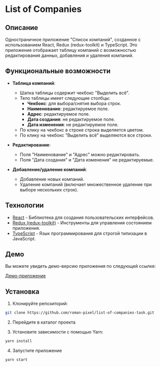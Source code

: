 # List of Companies

## Описание

Одностраничное приложение "Список компаний", созданное с использованием React, Redux (redux-toolkit) и TypeScript. Это приложение отображает таблицу компаний с возможностью редактирования данных, добавления и удаления компаний.

## Функциональные возможности

- **Таблица компаний**: 
  - Шапка таблицы содержит чекбокс "Выделить всё".
  - Тело таблицы имеет следующие столбцы:
    - **Чекбокс**: для выбора/снятия выбора строк.
    - **Наименование**: редактируемое поле.
    - **Адрес**: редактируемое поле.
    - **Дата создания**: не редактируемое поле.
    - **Дата изменения**: не редактируемое поле.
  - По клику на чекбокс в строке строка выделяется цветом.
  - По клику на чекбокс "Выделить всё" выделяются все строки.

- **Редактирование**: 
  - Поля "Наименование" и "Адрес" можно редактировать.
  - Поля "Дата создания" и "Дата изменения" не редактируемые.
  
- **Добавление/удаление компаний**:
  - Добавление новых компаний.
  - Удаление компаний (включает множественное удаление при выборе нескольких строк).

## Технологии

- [React](https://reactjs.org/) - Библиотека для создания пользовательских интерфейсов.
- [Redux (redux-toolkit)](https://redux-toolkit.js.org/) - Инструменты для управления состоянием приложения.
- [TypeScript](https://www.typescriptlang.org/) - Язык программирования для строгой типизации в JavaScript.

## Демо

Вы можете увидеть демо-версию приложения по следующей ссылке:

[Демо-приложение](https://main--ist-of-companies.netlify.app/)

## Установка

1. Клонируйте репозиторий:
```bash
git clone https://github.com/roman-pixel/list-of-companies-task.git
```

2.	Перейдите в каталог проекта
   
4.	Установите зависимости с помощью Yarn:
 ```bash
 yarn install
 ```
4. Запустите приложение 
```bash
yarn start
```
